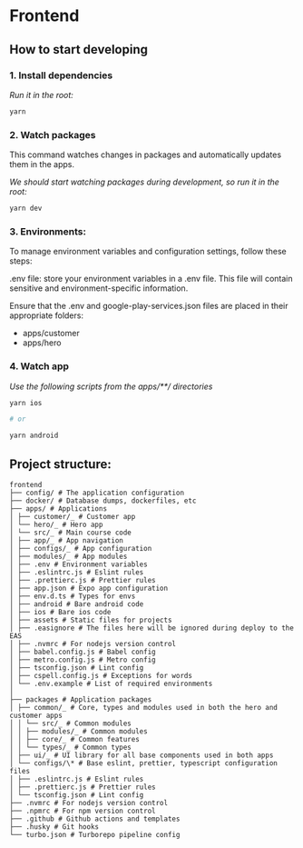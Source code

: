 # Frontend

## How to start developing

### 1. Install dependencies

_Run it in the root:_

```bash
yarn
```

### 2. Watch packages

This command watches changes in packages and automatically updates them in the apps.

_We should start watching packages during development, so run it in the root:_

```bash
yarn dev
```

### 3. Environments:

To manage environment variables and configuration settings, follow these steps:

.env file: store your environment variables in a .env file. This file will contain sensitive and environment-specific information.

Ensure that the .env and google-play-services.json files are placed in their appropriate folders:

- apps/customer
- apps/hero

### 4. Watch app

_Use the following scripts from the apps/\*\*/ directories_

```bash
yarn ios

# or

yarn android
```

## Project structure:

```
frontend
├── config/ # The application configuration
├── docker/ # Database dumps, dockerfiles, etc
├── apps/ # Applications
│ ├── customer/_ # Customer app
│ └── hero/_ # Hero app
│ └── src/_ # Main course code
│ ├── app/_ # App navigation
│ ├── configs/_ # App configuration
│ ├── modules/_ # App modules
│ ├── .env # Environment variables
│ ├── .eslintrc.js # Eslint rules
│ ├── .prettierc.js # Prettier rules
│ ├── app.json # Expo app configuration
│ ├── env.d.ts # Types for envs
│ ├── android # Bare android code
│ ├── ios # Bare ios code
│ ├── assets # Static files for projects
│ ├── .easignore # The files here will be ignored during deploy to the EAS
│ ├── .nvmrc # For nodejs version control
│ ├── babel.config.js # Babel config
│ ├── metro.config.js # Metro config
│ ├── tsconfig.json # Lint config
│ ├── cspell.config.js # Exceptions for words
│ └── .env.example # List of required environments
│
├── packages # Application packages
│ ├── common/_ # Core, types and modules used in both the hero and customer apps
│ │ └── src/_ # Common modules
│ │ ├── modules/_ # Common modules
│ │ ├── core/_ # Common features
│ │ └── types/_ # Common types
│ ├── ui/_ # UI library for all base components used in both apps
│ └── configs/\* # Base eslint, prettier, typescript configuration files
│ ├── .eslintrc.js # Eslint rules
│ ├── .prettierc.js # Prettier rules
│ └── tsconfig.json # Lint config
├── .nvmrc # For nodejs version control
├── .npmrc # For npm version control
├── .github # Github actions and templates
├── .husky # Git hooks
└── turbo.json # Turborepo pipeline config

```

```

```

```

```